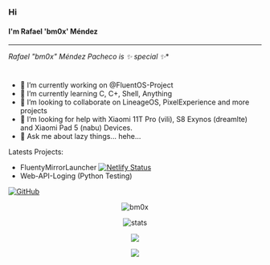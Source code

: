 ### Hi 
#### I'm Rafael 'bm0x' Méndez
---
**Rafael "bm0x" Méndez Pacheco* is ✨ _special_ ✨**

#
- 🔭 I’m currently working on @FluentOS-Project
- 🌱 I’m currently learning C, C+, Shell, Anything
- 👯 I’m looking to collaborate on LineageOS, PixelExperience and more projects
- 🤔 I’m looking for help with Xiaomi 11T Pro (vili), S8 Exynos (dreamlte) and Xiaomi Pad 5 (nabu) Devices.
- 💬 Ask me about lazy things... hehe...


Latests Projects: 
- FluentyMirrorLauncher [![Netlify Status](https://api.netlify.com/api/v1/badges/28379d11-77a2-429f-84f3-5029bf25b2b7/deploy-status)](https://app.netlify.com/sites/cool-hamster-bff0d5/deploys)
- Web-API-Loging (Python Testing)

[![GitHub](https://img.shields.io/badge/dynamic/json?logo=github&label=GitHub+Followers&labelColor=282c34&color=181717&query=%24.data.totalSubs&url=https%3A%2F%2Fapi.spencerwoo.com%2Fsubstats%2F%3Fsource%3Dgithub%26queryKey%3Dbm0x&longCache=true)](https://github.com/bm0x)
<p align="center"> <img src="https://komarev.com/ghpvc/?username=sparxfusion&style=flat-square" alt="bm0x" /> </p>
<p align="center"> <img src="https://github-readme-stats.vercel.app/api?username=bm0x&bg_color=30,e96443,904e95&title_color=fff&text_color=fff" alt="stats"/><br></p>
<p align="center"> <img src="https://github-readme-streak-stats.herokuapp.com/?user=bm0x&theme=dark"/></p>
<p align="center"> <img src="https://github-readme-stats.vercel.app/api/top-langs/?username=bm0x&langs_count=14&theme=dark&layout=compact" /></p>
